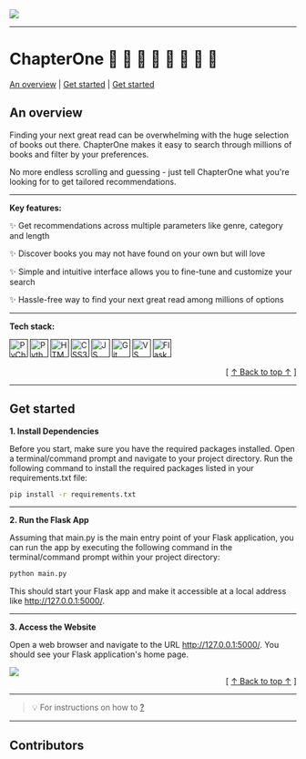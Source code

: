 <img src ="https://github.com/milliedavidson/CFGProject/blob/main/images/logo.png">

---

# ChapterOne 📘 📘 📗 📗 📙 📙 📕 📕 

<a href="#-an-overview">An overview</a> | <a href="#get-started">Get started</a> | <a href="#get-started">Get started</a>



## An overview

Finding your next great read can be overwhelming with the huge selection of books out there. ChapterOne makes it easy to search through millions of books and filter by your preferences.

No more endless scrolling and guessing - just tell ChapterOne what you're looking for to get tailored recommendations.

---

**Key features:**

✨ Get recommendations across multiple parameters like genre, category and length

✨ Discover books you may not have found on your own but will love 

✨ Simple and intuitive interface allows you to fine-tune and customize your search

✨ Hassle-free way to find your next great read among millions of options

---

**Tech stack:**

[<img height="32" width="32" alt="PyCharm" src="https://cdn.worldvectorlogo.com/logos/pycharm.svg"/>]()
[<img height="32" width="32" alt="Python Logo" src="https://cdn.worldvectorlogo.com/logos/python-5.svg"/>]()
[<img height="32" width="32" alt="HTML5 Logo" src="https://www.w3.org/html/logo/badge/html5-badge-h-solo.png"/>]()
[<img height="32" width="32" alt="CSS3 Logo" src="https://cdn.worldvectorlogo.com/logos/css-3.svg"/>]()
[<img height="32" width="32" alt="JS Logo" src="https://cdn.worldvectorlogo.com/logos/logo-javascript.svg"/>]()
[<img height="32" width="32" alt="Git" src="https://cdn.worldvectorlogo.com/logos/git-icon.svg"/>]()
[<img height="32" width="32" alt="VS Code Logo" src="https://cdn.worldvectorlogo.com/logos/visual-studio-code-1.svg"/>]()
[<img height="32" width="32" alt="Flask" src="https://cdn.worldvectorlogo.com/logos/flask.svg"/>]()

<div align="right">[ <a href="#chapter-one">↑ Back to top ↑</a> ]</div>

---

## Get started 

**1. Install Dependencies**

Before you start, make sure you have the required packages installed. Open a terminal/command prompt and navigate to your project directory. Run the following command to install the required packages listed in your requirements.txt file:

```bash
pip install -r requirements.txt
```

---

**2. Run the Flask App**

Assuming that main.py is the main entry point of your Flask application, you can run the app by executing the following command in the terminal/command prompt within your project directory:

```bash
python main.py
```

This should start your Flask app and make it accessible at a local address like http://127.0.0.1:5000/.

---

**3. Access the Website**

Open a web browser and navigate to the URL http://127.0.0.1:5000/. You should see your Flask application's home page.

<img src= "https://github.com/milliedavidson/CFGProject/blob/main/images/website.png">

<div align="right">[ <a href="#chapter-one">↑ Back to top ↑</a> ]</div>

---

> 💡 For instructions on how to [?](https://) </details>

---

## Contributors

